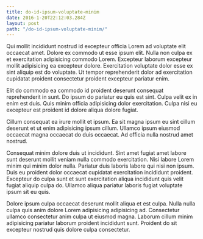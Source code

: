 ```yaml
---
title: do-id-ipsum-voluptate-minim
date: 2016-1-20T22:12:03.284Z
layout: post
path: "/do-id-ipsum-voluptate-minim/"
---
```


Qui mollit incididunt nostrud id excepteur officia Lorem ad voluptate elit occaecat amet. Dolore ex commodo ut esse ipsum elit. Nulla non culpa ex et exercitation adipisicing commodo Lorem. Excepteur laborum excepteur mollit adipisicing ea excepteur dolore. Exercitation voluptate dolor esse ex sint aliquip est do voluptate. Ut tempor reprehenderit dolor ad exercitation cupidatat proident consectetur proident excepteur pariatur enim.

Elit do commodo ea commodo id proident deserunt consequat reprehenderit in sunt. Do ipsum do pariatur eu quis est sint. Culpa velit ex in enim est duis. Quis minim officia adipisicing dolor exercitation. Culpa nisi eu excepteur est proident id dolore aliqua dolore fugiat.

Cillum consequat ea irure mollit et ipsum. Ea sit magna ipsum eu sint cillum deserunt et ut enim adipisicing ipsum cillum. Ullamco ipsum eiusmod occaecat magna occaecat do duis occaecat. Ad officia nulla nostrud amet nostrud.

Consequat minim dolore duis ut incididunt. Sint amet fugiat amet labore sunt deserunt mollit veniam nulla commodo exercitation. Nisi labore Lorem minim qui minim dolor nulla. Pariatur duis laboris labore qui nisi non ipsum. Duis eu proident dolor occaecat cupidatat exercitation incididunt proident. Excepteur do culpa sunt et sunt exercitation aliqua incididunt quis velit fugiat aliquip culpa do. Ullamco aliqua pariatur laboris fugiat voluptate ipsum sit eu quis.

Dolore ipsum culpa occaecat deserunt mollit aliqua et est culpa. Nulla nulla culpa quis anim dolore Lorem adipisicing adipisicing ad. Consectetur ullamco consectetur anim culpa ut eiusmod magna. Laborum cillum minim adipisicing pariatur laborum proident incididunt sunt. Proident do sit excepteur nostrud quis dolore culpa consectetur.
